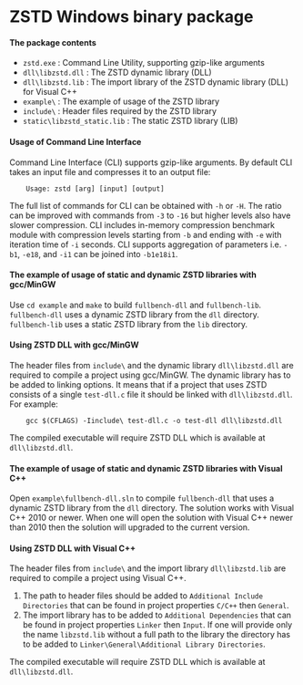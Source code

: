 ZSTD Windows binary package
====================================

#### The package contents

- `zstd.exe`                  : Command Line Utility, supporting gzip-like arguments
- `dll\libzstd.dll`           : The ZSTD dynamic library (DLL)
- `dll\libzstd.lib`           : The import library of the ZSTD dynamic library (DLL) for Visual C++
- `example\`                  : The example of usage of the ZSTD library
- `include\`                  : Header files required by the ZSTD library
- `static\libzstd_static.lib` : The static ZSTD library (LIB)

#### Usage of Command Line Interface

Command Line Interface (CLI) supports gzip-like arguments. By default CLI takes an input file and compresses it to an
output file:

```
    Usage: zstd [arg] [input] [output]
```

The full list of commands for CLI can be obtained with `-h` or `-H`. The ratio can be improved with commands from `-3`
to `-16` but higher levels also have slower compression. CLI includes in-memory compression benchmark module with
compression levels starting from `-b` and ending with `-e` with iteration time of `-i` seconds. CLI supports aggregation
of parameters i.e. `-b1`, `-e18`, and `-i1` can be joined into `-b1e18i1`.

#### The example of usage of static and dynamic ZSTD libraries with gcc/MinGW

Use `cd example` and `make` to build `fullbench-dll` and `fullbench-lib`.
`fullbench-dll` uses a dynamic ZSTD library from the `dll` directory.
`fullbench-lib` uses a static ZSTD library from the `lib` directory.

#### Using ZSTD DLL with gcc/MinGW

The header files from `include\` and the dynamic library `dll\libzstd.dll`
are required to compile a project using gcc/MinGW. The dynamic library has to be added to linking options. It means that
if a project that uses ZSTD consists of a single `test-dll.c`
file it should be linked with `dll\libzstd.dll`. For example:

```
    gcc $(CFLAGS) -Iinclude\ test-dll.c -o test-dll dll\libzstd.dll
```

The compiled executable will require ZSTD DLL which is available at `dll\libzstd.dll`.

#### The example of usage of static and dynamic ZSTD libraries with Visual C++

Open `example\fullbench-dll.sln` to compile `fullbench-dll` that uses a dynamic ZSTD library from the `dll` directory.
The solution works with Visual C++ 2010 or newer. When one will open the solution with Visual C++ newer than 2010 then
the solution will upgraded to the current version.

#### Using ZSTD DLL with Visual C++

The header files from `include\` and the import library `dll\libzstd.lib`
are required to compile a project using Visual C++.

1. The path to header files should be added to `Additional Include Directories` that can be found in project
   properties `C/C++` then `General`.
2. The import library has to be added to `Additional Dependencies` that can be found in project properties `Linker`
   then `Input`. If one will provide only the name `libzstd.lib` without a full path to the library the directory has to
   be added to `Linker\General\Additional Library Directories`.

The compiled executable will require ZSTD DLL which is available at `dll\libzstd.dll`.

